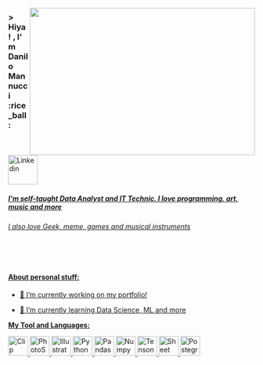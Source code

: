 <p align="right">
  <img width="460" height="300" src="https://user-images.githubusercontent.com/107581955/173957237-37cc54ea-1957-408f-80b9-15505d568d69.gif" align="right">
</p>

<h3 align="left"> > Hiya! , I' m Danilo Mannucci :rice_ball:
</h3>

<p>
<a href="https://www.linkedin.com/">
<img width="60" alt="Linkedin" src="https://img.shields.io/badge/LinkedIn-0077B5?style=for-the-badge&logo=linkedin&logoColor=whit">
</p>

<h5 align="left">
 I'm self-taught Data Analyst and IT Technic. I love programming, art, music and more
</h5>
<h6>
 I also love Geek, meme, games and musical instruments
</h6>


<br>
<br>


<h4>
   About personal stuff:
</h4>
   
   
 <p align="left" style="margin-bottom: 0px !important;">
 
- 🔭 I’m currently working on my portfolio!

- 🌱 I’m currently learning Data Science, ML and more



</img>
   
**My Tool and Languages:**
<p align="left" style="margin-bottom: 0px !important;">
  <a href="https://www.clipstudio.net/en/">
    <img width="40" alt="Clip Studio Paint" src="https://user-images.githubusercontent.com/107581955/173955588-3da6f6c4-7492-42ad-a859-3e4ede562a4d.png">
  </a>
<a href="https://www.adobe.com/products/photoshop.html">
    <img width="40" alt="PhotoShop" src="https://user-images.githubusercontent.com/107581955/173926362-5b66e99f-394c-4f54-aad3-b4581250c152.png">
</a>
  <a href="https://www.adobe.com/products/illustrator.html">
    <img width="40" alt="Illustrator" src="https://user-images.githubusercontent.com/107581955/173941055-a4e5967c-6f47-466b-908d-d6af7a1e3fb2.png">
</a>  
<a href="https://www.python.org/">
    <img width="40" alt="Python" src="https://user-images.githubusercontent.com/107581955/173927133-e225f74c-10fd-4030-8c1e-aef1eaf73168.png">
</a>
<a href="https://pandas.pydata.org/">
    <img width="40" alt="Pandas" src="https://user-images.githubusercontent.com/107581955/173941450-e67d3ba7-66e2-442f-986e-fd9b64703105.png">
</a> 
 <a href="https://numpy.org/">
    <img width="40" alt="Numpy" src="https://user-images.githubusercontent.com/107581955/173940242-dd20a3e7-5745-4f4e-baae-7675a463b047.png">
</a>  
 <a href="https://www.tensorflow.org/">
    <img width="40" alt="TensonFlow" src="https://user-images.githubusercontent.com/107581955/173940425-ae656de6-d029-4afd-87d4-1ee94a0e5bcb.png">
</a>  
<a href="https://www.google.com/sheets/about/">
    <img width="40" alt="Sheet" src="https://user-images.githubusercontent.com/107581955/173940591-df1ed204-7d18-4018-b460-e0977ad03372.png">
</a>  
<a href="https://www.postgresql.org/">
    <img width="40" alt="PostegreSQL" src="https://user-images.githubusercontent.com/107581955/173940720-f055d190-bfdb-49f4-849b-51a9b427a31a.png">
</a>  

  
   
</p>






